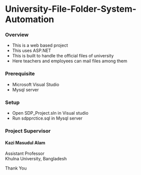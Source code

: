 # University-File-Folder-System-Automation
### Overview
* This is a web based project
* This uses ASP.NET
* This is built to handle the official files of university
* Here teachers and employees can mail files among them

### Prerequisite
*  Microsoft Visual Studio
*  Mysql server

### Setup
* Open SDP_Project.sln in Visual studio
* Run sdpprctice.sql in Mysql server

### Project Supervisor
#### Kazi Masudul Alam
  Assistant Professor<br />
  Khulna University, Bangladesh
  
Thank You
